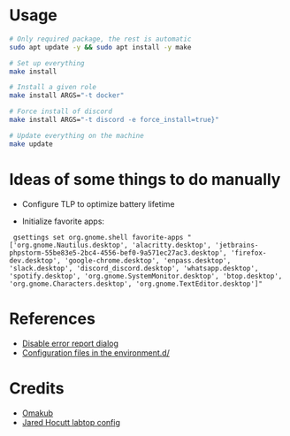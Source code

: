# Usage

```bash
# Only required package, the rest is automatic
sudo apt update -y && sudo apt install -y make

# Set up everything
make install

# Install a given role
make install ARGS="-t docker"

# Force install of discord
make install ARGS="-t discord -e force_install=true}"

# Update everything on the machine
make update
```

# Ideas of some things to do manually 

- Configure TLP to optimize battery lifetime

- Initialize favorite apps:
```shell
 gsettings set org.gnome.shell favorite-apps "['org.gnome.Nautilus.desktop', 'alacritty.desktop', 'jetbrains-phpstorm-55be83e5-2bc4-4556-bef0-9a571ec27ac3.desktop', 'firefox-dev.desktop', 'google-chrome.desktop', 'enpass.desktop', 'slack.desktop', 'discord_discord.desktop', 'whatsapp.desktop', 'spotify.desktop', 'org.gnome.SystemMonitor.desktop', 'btop.desktop', 'org.gnome.Characters.desktop', 'org.gnome.TextEditor.desktop']"
```

# References

- [Disable error report dialog](https://www.kevin-custer.com/blog/how-to-turn-off-the-error-report-dialog-in-ubuntu-20-04/)
- [Configuration files in the environment.d/](https://www.freedesktop.org/software/systemd/man/latest/environment.d.html)

# Credits

- [Omakub](https://github.com/basecamp/omakub)
- [Jared Hocutt labtop config](https://github.com/jaredhocutt/laptop)
